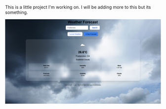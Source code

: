 This is a little project I'm working on. I will be adding more to this but its something.

![alt text](image.png)